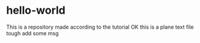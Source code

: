 # hello-world
This  is a repository made according to the tutorial
OK this is a plane text file
tough
add some msg
